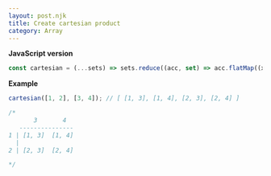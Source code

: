 ```yaml
---
layout: post.njk
title: Create cartesian product
category: Array
---
```


**JavaScript version**

```js
const cartesian = (...sets) => sets.reduce((acc, set) => acc.flatMap((x) => set.map((y) => [...x, y])), [[]]);
```

**Example**

```js
cartesian([1, 2], [3, 4]); // [ [1, 3], [1, 4], [2, 3], [2, 4] ]

/*
       3       4
   ---------------
1 | [1, 3]  [1, 4]
  |
2 | [2, 3]  [2, 4]

*/
```
